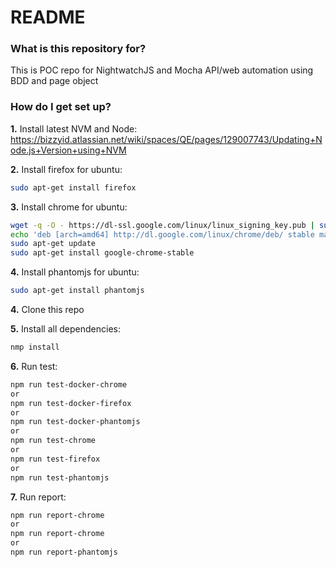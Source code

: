 # README #

### What is this repository for? ###

This is POC repo for NightwatchJS and Mocha API/web automation using BDD and page object

### How do I get set up? ###

**1.** Install latest NVM and Node: https://bizzyid.atlassian.net/wiki/spaces/QE/pages/129007743/Updating+Node.js+Version+using+NVM

**2.** Install firefox for ubuntu:
```sh
sudo apt-get install firefox
```

**3.** Install chrome for ubuntu:
```sh
wget -q -O - https://dl-ssl.google.com/linux/linux_signing_key.pub | sudo apt-key add -
echo 'deb [arch=amd64] http://dl.google.com/linux/chrome/deb/ stable main' | sudo tee /etc/apt/sources.list.d/google-chrome.list
sudo apt-get update
sudo apt-get install google-chrome-stable
```

**4.** Install phantomjs for ubuntu:
```sh
sudo apt-get install phantomjs
```

**4.** Clone this repo

**5.** Install all dependencies:
```sh
nmp install
```

**6.** Run test:
```sh
npm run test-docker-chrome
or
npm run test-docker-firefox
or
npm run test-docker-phantomjs
or
npm run test-chrome
or
npm run test-firefox
or
npm run test-phantomjs
```

**7.** Run report:
```sh
npm run report-chrome
or
npm run report-chrome
or
npm run report-phantomjs
```
